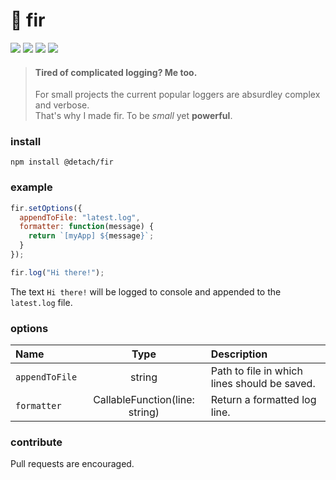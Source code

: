 # 🌲 fir

![](https://badgen.net/npm/v/@detach/fir?color=grey)
![](https://badgen.net/npm/dw/@detach/fir)
![](https://badgen.net/packagephobia/install/@detach/fir?color=055ff3)
![](https://badgen.net/badge/code%20style/prettier/ff51bc)

> #### Tired of complicated logging? Me too.
>
> For small projects the current popular loggers are absurdley complex and verbose.  
> That's why I made fir. To be _small_ yet **powerful**.

### install

`npm install @detach/fir`

### example

```js
fir.setOptions({
  appendToFile: "latest.log",
  formatter: function(message) {
    return `[myApp] ${message}`;
  }
});

fir.log("Hi there!");
```

The text `Hi there!` will be logged to console and appended to the `latest.log` file.

### options

| Name           |              Type              | Description                                  |
| :------------- | :----------------------------: | :------------------------------------------- |
| `appendToFile` |             string             | Path to file in which lines should be saved. |
| `formatter`    | CallableFunction(line: string) | Return a formatted log line.                 |

### contribute

Pull requests are encouraged.
